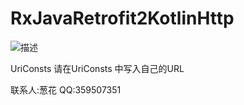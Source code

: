 # RxJavaRetrofit2KotlinHttp


![](./img/01.png '描述')


UriConsts  请在UriConsts 中写入自己的URL

联系人:葱花
QQ:359507351

